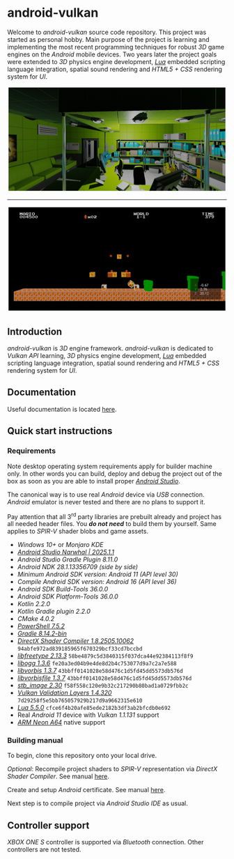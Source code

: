 # android-vulkan

Welcome to _android-vulkan_ source code repository. This project was started as personal hobby. Main purpose of the project is learning and implementing the most recent programming techniques for robust _3D_ game engines on the _Android_ mobile devices. Two years later the project goals were extended to _3D_ physics engine development, [_Lua_](https://en.wikipedia.org/wiki/Lua_(programming_language)) embedded scripting language integration, spatial sound rendering and _HTML5 + CSS_ rendering system for _UI_.

<img src="./docs/images/preview.png"/>

---

<img src="./docs/images/preview-002.png"/>


## Introduction

_android-vulkan_ is _3D_ engine framework. _android-vulkan_ is dedicated to _Vulkan API_ learning, _3D_ physics engine development, [_Lua_](https://en.wikipedia.org/wiki/Lua_(programming_language)) embedded scripting language integration, spatial sound rendering and _HTML5 + CSS_ rendering system for _UI_.

## Documentation

Useful documentation is located [here](docs/documentation.md).

## Quick start instructions

### Requirements

Note desktop operating system requirements apply for builder machine only. In other words you can build, deploy and debug the project out of the box as soon as you are able to install proper [_Android Studio_](https://developer.android.com/studio).

The canonical way is to use real _Android_ device via _USB_ connection. _Android_ emulator is never tested and there are no plans to support it.

Pay attention that all 3<sup>rd</sup> party libraries are prebuilt already and project has all needed header files. You **_do not need_** to build them by yourself. Same applies to _SPIR-V_ shader blobs and game assets.

* _Windows 10+_ or _Monjaro KDE_
* [_Android Studio Narwhal | 2025.1.1_](https://developer.android.com/studio)
* _Android Studio Gradle Plugin 8.11.0_
* _Android NDK 28.1.13356709 (side by side)_
* _Minimum _Android SDK_ version: Android 11 (API level 30)_
* _Compile _Android SDK_ version: Android 16 (API level 36)_
* _Android SDK Build-Tools 36.0.0_
* _Android SDK Platform-Tools 36.0.0_
* _Kotlin 2.2.0_
* _Kotlin Gradle plugin 2.2.0_
* _CMake 4.0.2_
* [_PowerShell 7.5.2_](https://github.com/PowerShell/PowerShell/releases/tag/v7.5.2)
* [_Gradle 8.14.2-bin_](https://services.gradle.org/distributions/)
* [_DirectX Shader Compiler 1.8.2505.10062_](https://github.com/microsoft/DirectXShaderCompiler) `94abfe972ad839185965f670329bcf33cd7bccbd`
* [_libfreetype 2.13.3_](https://gitlab.freedesktop.org/freetype/freetype) `58be4879c5d3840315f037dca44e92384113f8f9`
* [_libogg 1.3.6_](https://gitlab.xiph.org/xiph/ogg) `fe20a3ed04b9e4de8d2b4c753077d9a7c2a7e588`
* [_libvorbis 1.3.7_](https://gitlab.xiph.org/xiph/vorbis) `43bbff0141028e58d476c1d5fd45dd5573db576d`
* [_libvorbisfile 1.3.7_](https://gitlab.xiph.org/xiph/vorbis) `43bbff0141028e58d476c1d5fd45dd5573db576d`
* [_stb_image 2.30_](https://github.com/nothings/stb) `f58f558c120e9b32c217290b80bad1a0729fbb2c`
* [_Vulkan Validation Layers 1.4.320_](https://github.com/KhronosGroup/Vulkan-ValidationLayers) `7d29258f5e5bb765057929b217d9a9662315e610`
* [_Lua 5.5.0_](https://github.com/lua/lua) `cfce6f4b20afe85ede2182b3df3ab2bfcdb0e692`
* Real _Android 11_ device with _Vulkan 1.1.131_ support
* [_ARM Neon A64_](https://developer.arm.com/architectures/instruction-sets/simd-isas/neon/neon-programmers-guide-for-armv8-a/introducing-neon-for-armv8-a) native support

### Building manual

To begin, clone this repository onto your local drive.

_Optional_: Recompile project shaders to _SPIR-V_ representation via _DirectX Shader Compiler_. See manual [here](docs/shader-compilation.md).

Create and setup _Android_ certificate. See manual [here](docs/release-build.md).

Next step is to compile project via _Android Studio IDE_ as usual.

## Controller support

_XBOX ONE S_ controller is supported via _Bluetooth_ connection. Other controllers are not tested.
